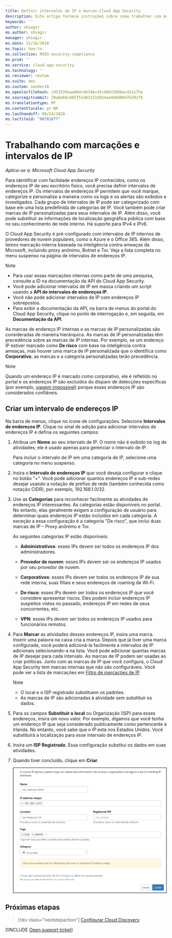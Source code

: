 ```yaml
---
title: Definir intervalos de IP e marcas-Cloud App Security
description: Este artigo fornece instruções sobre como trabalhar com marcas de IP e categorias de IP.
keywords: ''
author: shsagir
ms.author: shsagir
manager: shsagir
ms.date: 12/16/2018
ms.topic: how-to
ms.collection: M365-security-compliance
ms.prod: ''
ms.service: cloud-app-security
ms.technology: ''
ms.reviewer: reutam
ms.suite: ems
ms.custom: seodec18
ms.openlocfilehash: c952539aaa864c6634bc45cdbb1589bec42a175e
ms.sourcegitcommit: 29a8e66c665f51d831516924ae4d9d8047b39276
ms.translationtype: MT
ms.contentlocale: pt-BR
ms.lasthandoff: 08/24/2020
ms.locfileid: "88781677"
---
```

#  <a name="working-with-ip-ranges-and-tags"></a><a name="IPtagsandRanges"></a> Trabalhando com marcações e intervalos de IP

*Aplica-se a: Microsoft Cloud App Security*

Para identificar com facilidade endereços IP conhecidos, como os endereços IP de seu escritório físico, você precisa definir intervalos de endereços IP. Os intervalos de endereços IP permitem que você marque, categorize e personalize a maneira como os logs e os alertas são exibidos e investigados. Cada grupo de intervalos de IP pode ser categorizado com base em uma lista predefinida de categorias de IP. Você também pode criar marcas de IP personalizadas para seus intervalos de IP. Além disso, você pode substituir as informações de localização geográfica pública com base no seu conhecimento de rede interno. Há suporte para IPv4 e IPv6.

O Cloud App Security é pré-configurado com intervalos de IP internos de provedores de nuvem populares, como o Azure e o Office 365. Além disso, temos marcação interna baseada na inteligência contra ameaças da Microsoft, incluindo proxy anônimo, Botnet e Tor. Veja a lista completa no menu suspenso na página de intervalos de endereços IP.

> [!NOTE]
>
> - Para usar essas marcações internas como parte de uma pesquisa, consulte a ID na documentação da API do Cloud App Security.
> - Você pode adicionar intervalos de IP em massa criando um script usando a **API de intervalos de endereços IP**.
> - Você não pode adicionar intervalos de IP com endereços IP sobrepostos.
> - Para exibir a documentação da API, na barra de menus do portal do Cloud App Security, clique no ponto de interrogação e, em seguida, em **Documentação da API**.

As marcas de endereço IP internas e as marcas de IP personalizadas são consideradas de maneira hierárquica. As marcas de IP personalizadas têm precedência sobre as marcas de IP internas. Por exemplo, se um endereço IP estiver marcado como **De risco** com base na inteligência contra ameaças, mas houver uma marca de IP personalizada que o identifica como **Corporativo**, as marcas e a categoria personalizadas terão precedência.

>[!NOTE]
> Quando um endereço IP é marcado como corporativo, ele é refletido no portal e os endereços IP são excluídos do disparo de detecções específicas (por exemplo, [viagem impossível](anomaly-detection-policy.md#impossible-travel)) porque esses endereços IP são considerados confiáveis.

## <a name="create-an-ip-address-range"></a>Criar um intervalo de endereços IP

Na barra de menus, clique no ícone de configurações. Selecione **Intervalos de endereços IP**. Clique no sinal de adição para adicionar intervalos de endereços IP e defina os seguintes campos:

1. Atribua um **Nome** ao seu intervalo de IP. O nome não é exibido no log de atividades; ele é usado apenas para gerenciar o intervalo de IP.

    Para incluir o intervalo de IP em uma categoria de IP, selecione uma categoria no menu suspenso.

2. Insira o **Intervalo de endereços IP** que você deseja configurar e clique no botão "+". Você pode adicionar quantos endereços IP e sub-redes desejar usando a notação de prefixo de rede (também conhecida como notação CIDR), por exemplo, 192.168.1.0/32.

3. Use as **Categorias** para reconhecer facilmente as atividades de endereços IP interessantes. As categorias estão disponíveis no portal. No entanto, elas geralmente exigem a configuração de usuário para determinar quais endereços IP estão incluídos em cada categoria. A exceção a essa configuração é a categoria "De risco", que inclui duas marcas de IP – Proxy anônimo e Tor.

    As seguintes categorias IP estão disponíveis:

    - **Administrativos**: esses IPs devem ser todos os endereços IP dos administradores.

    - **Provedor de nuvem**: esses IPs devem ser os endereços IP usados por seu provedor de nuvem.

    - **Corporativos**: esses IPs devem ser todos os endereços IP de sua rede interna, suas filiais e seus endereços de roaming de Wi-Fi.

    - **De risco**: esses IPs devem ser todos os endereços IP que você considere apresentar riscos. Eles podem incluir endereços IP suspeitos vistos no passado, endereços IP em redes de seus concorrentes, etc.

    - **VPN**: esses IPs devem ser todos os endereços IP usados para funcionários remotos.

4. Para **Marcar** as atividades desses endereços IP, insira uma marca. Inserir uma palavra na caixa cria a marca. Depois que já tiver uma marca configurada, você poderá adicioná-la facilmente a intervalos de IP adicionais selecionando-a na lista. Você pode adicionar quantas marcas de IP desejar para cada intervalo. As marcas de IP podem ser usadas ao criar políticas.  Junto com as marcas de IP que você configura, o Cloud App Security tem marcas internas que não são configuráveis. Você pode ver a lista de marcações em [Filtro de marcações de IP](activity-filters.md).
    > [!NOTE]
    > - O local e o ISP registrado substituem os padrões.
    > - As marcas de IP são adicionadas à atividade sem substituir os dados.

5. Para os campos **Substituir o local** ou Organização (ISP) para esses endereços, insira um novo valor. Por exemplo, digamos que você tenha um endereço IP que seja considerado publicamente como pertencente à Irlanda. No entanto, você sabe que o IP está nos Estados Unidos. Você substituirá a localização para esse intervalo de endereços IP.

6. Insira um **ISP Registrado**. Essa configuração substitui os dados em suas atividades.

7. Quando tiver concluído, clique em **Criar**.

    ![intervalo de newipaddress](media/newipaddress-range.png "intervalo de newipaddress")

## <a name="next-steps"></a>Próximas etapas

> [!div class="nextstepaction"]
> [Configurar Cloud Discovery](set-up-cloud-discovery.md)

[!INCLUDE [Open support ticket](includes/support.md)]
